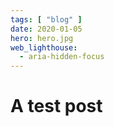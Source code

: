 ```yaml
---
tags: [ "blog" ]
date: 2020-01-05
hero: hero.jpg
web_lighthouse:
  - aria-hidden-focus
---
```


# A test post
